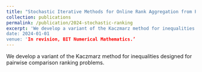 ```yaml
---
title: "Stochastic Iterative Methods for Online Rank Aggregation from Pairwise Comparisons - Benjamin Jarman, Lara Kassab, Deanna Needell, Alexander Sietsema"
collection: publications
permalink: /publication/2024-stochastic-ranking
excerpt: 'We develop a variant of the Kaczmarz method for inequalities designed for pairwise comparison ranking problems.’
date: 2024-01-01
venue: 'In revision, BIT Numerical Mathematics.’
---
```

We develop a variant of the Kaczmarz method for inequalities designed for pairwise comparison ranking problems.